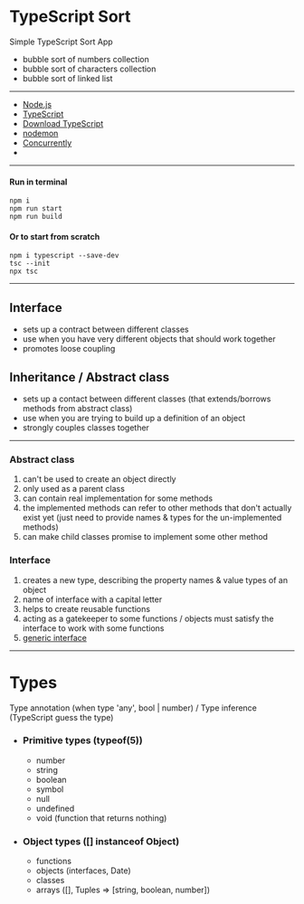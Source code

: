 # TypeScript Sort

Simple TypeScript Sort App

- bubble sort of numbers collection
- bubble sort of characters collection
- bubble sort of linked list

----

* [Node.js](https://nodejs.org/uk/)
* [TypeScript](https://www.npmjs.com/package/typescript)
* [Download TypeScript](https://www.typescriptlang.org/download)
* [nodemon](https://www.npmjs.com/package/nodemon)
* [Concurrently](https://www.npmjs.com/package/concurrently)
* []()

------

#### Run in terminal

```
npm i
npm run start
npm run build
```

#### Or to start from scratch

```
npm i typescript --save-dev
tsc --init
npx tsc
```

-----------------------

## Interface

* sets up a contract between different classes
* use when you have very different objects that should work together
* promotes loose coupling

## Inheritance / Abstract class

* sets up a contact between different classes (that extends/borrows methods from abstract class)
* use when you are trying to build up a definition of an object
* strongly couples classes together

-----------------------

### Abstract class

1) can't be used to create an object directly
2) only used as a parent class
3) can contain real implementation for some methods
4) the implemented methods can refer to other methods that don't actually exist yet
   (just need to provide names & types for the un-implemented methods)
5) can make child classes promise to implement some other method

### Interface

1) creates a new type, describing the property names & value types of an object
2) name of interface with a capital letter
3) helps to create reusable functions
4) acting as a gatekeeper to some functions / objects must satisfy the interface to work with some functions
5) [generic interface](https://www.typescriptlang.org/docs/handbook/2/generics.html)

-----------------------

# Types

Type annotation (when type 'any', bool | number) / Type inference (TypeScript guess the type)

* ### Primitive types (typeof(5))
    - number
    - string
    - boolean
    - symbol
    - null
    - undefined
    - void (function that returns nothing)
* ### Object types ([] instanceof Object)
    - functions
    - objects (interfaces, Date)
    - classes
    - arrays ([], Tuples => [string, boolean, number])